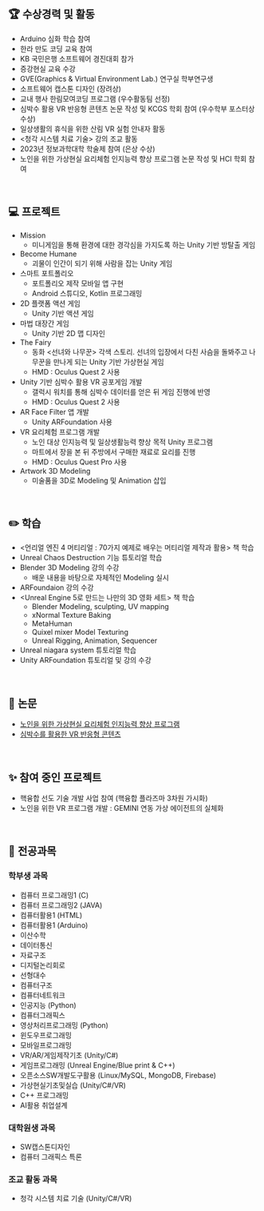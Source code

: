 ## :trophy: 수상경력 및 활동
- Arduino 심화 학습 참여
- 한라 만도 코딩 교육 참여
- KB 국민은행 소프트웨어 경진대회 참가
- 증강현실 교육 수강
- GVE(Graphics & Virtual Environment Lab.) 연구실 학부연구생
- 소프트웨어 캡스톤 디자인 (장려상)
- 교내 행사 한림모여코딩 프로그램 (우수활동팀 선정)
- 심박수 활용 VR 반응형 콘텐츠 논문 작성 및 KCGS 학회 참여 (우수학부 포스터상 수상)
- 일상생활의 휴식을 위한 산림 VR 실험 안내자 활동
- <청각 시스템 치료 기술> 강의 조교 활동
- 2023년 정보과학대학 학술제 참여 (은상 수상)
- 노인을 위한 가상현실 요리체험 인지능력 향상 프로그램 논문 작성 및 HCI 학회 참여
  
&nbsp;

## :computer: 프로젝트
- Mission
  - 미니게임을 통해 환경에 대한 경각심을 가지도록 하는 Unity 기반 방탈출 게임
- Become Humane
  - 괴물이 인간이 되기 위해 사람을 잡는 Unity 게임
- 스마트 포트폴리오
  - 포트폴리오 제작 모바일 앱 구현
  - Android 스튜디오, Kotlin 프로그래밍
- 2D 플랫폼 액션 게임
  - Unity 기반 액션 게임
- 마법 대장간 게임
  - Unity 기반 2D 맵 디자인
- The Fairy
  - 동화 <선녀와 나무꾼> 각색 스토리. 선녀의 입장에서 다친 사슴을 돌봐주고 나무꾼을 만나게 되는 Unity 기반 가상현실 게임
  - HMD : Oculus Quest 2 사용
- Unity 기반 심박수 활용 VR 공포게임 개발
  - 갤럭시 워치를 통해 심박수 데이터를 얻은 뒤 게임 진행에 반영
  - HMD : Oculus Quest 2 사용
- AR Face Filter 앱 개발
  - Unity ARFoundation 사용
- VR 요리체험 프로그램 개발
  - 노인 대상 인지능력 및 일상생활능력 향상 목적 Unity 프로그램
  - 마트에서 장을 본 뒤 주방에서 구매한 재료로 요리를 진행
  - HMD : Oculus Quest Pro 사용
- Artwork 3D Modeling
  - 미술품을 3D로 Modeling 및 Animation 삽입
    
&nbsp;

## ✏️ 학습
- <언리얼 엔진 4 머티리얼 : 70가지 예제로 배우는 머티리얼 제작과 활용> 책 학습
- Unreal Chaos Destruction 기능 튜토리얼 학습
- Blender 3D Modeling 강의 수강
  - 배운 내용을 바탕으로 자체적인 Modeling 실시
- ARFoundaion 강의 수강
- <Unreal Engine 5로 만드는 나만의 3D 영화 세트> 책 학습
   - Blender Modeling, sculpting, UV mapping
   - xNormal Texture Baking
   - MetaHuman
   - Quixel mixer Model Texturing
   - Unreal Rigging, Animation, Sequencer
- Unreal niagara system 튜토리얼 학습
- Unity ARFoundation 튜토리얼 및 강의 수강
  
&nbsp;

## :page_facing_up: 논문
- [노인을 위한 가상현실 요리체험 인지능력 향상 프로그램](https://www.dbpia.co.kr/journal/articleDetail?nodeId=NODE11714779)
- [심박수를 활용한 VR 반응형 콘텐츠](https://www.dbpia.co.kr/journal/articleDetail?nodeId=NODE11492789)

 &nbsp;

## :sparkles: 참여 중인 프로젝트
- 핵융합 선도 기술 개발 사업 참여 (핵융합 플라즈마 3차원 가시화)
- 노인을 위한 VR 프로그램 개발 : GEMINI 연동 가상 에이전트의 실체화
  
 &nbsp;
 
## 📖 전공과목
 ### 학부생 과목
- 컴퓨터 프로그래밍1 (C)
- 컴퓨터 프로그래밍2 (JAVA)
- 컴퓨터활용1 (HTML)
- 컴퓨터활용1 (Arduino)
- 이산수학
- 데이터통신
- 자료구조
- 디지털논리회로
- 선형대수
- 컴퓨터구조
- 컴퓨터네트워크
- 인공지능 (Python)
- 컴퓨터그래픽스
- 영상처리프로그래밍 (Python)
- 윈도우프로그래밍
- 모바일프로그래밍
- VR/AR/게임제작기초 (Unity/C#)
- 게임프로그래밍 (Unreal Engine/Blue print & C++)
- 오픈소스SW개발도구활용 (Linux/MySQL, MongoDB, Firebase)
- 가상현실기초및실습 (Unity/C#/VR)
- C++ 프로그래밍
- AI활용 취업설계
### 대학원생 과목
- SW캡스톤디자인
- 컴퓨터 그래픽스 특론
### 조교 활동 과목
- 청각 시스템 치료 기술 (Unity/C#/VR)

